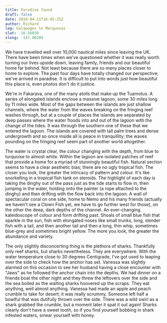 ```yaml
---
title: Paradise found
draft: false
date: 2018-04-11T16:45:25Z
author: Richard 
leg: Galapagos to Marquesas 
slat: -16.56830 
slong: -147.00209 
---
```

We have travelled well over 10,000 nautical miles since leaving the UK. There have been times when we've questioned whether it was really worth turning our lives upside down, leaving family, friends and our beautiful home far behind. Not least because there are so many places closer to home to explore.  The past four days have totally changed our perspective; we've arrived in paradise. It is difficult to put into words just how beautiful this place is, even photos don't do it justice.

We're in Fakarava, one of the many atolls that make up the Tuamotus. A series of elongated islands enclose a massive lagoon, some 30 miles long by 11 miles wide. Most of the gaps between the islands are just shallow channels, where the water from the waves breaking on the fringing reef washes through, but at a couple of places the islands are separated by deep passes where the water floods into and out of the lagoon with the change of the tides. It was through the southern one of these that we entered the lagoon. The islands are covered with tall palm trees and dense undergrowth and so once inside all is peace in tranquillity; the waves pounding on the fringing reef seem part of another world altogether.

The water is crystal clear, the colour changing with the depth, from blue to turquoise to almost white. Within the lagoon are isolated patches of reef that provide a home for a myriad of stunningly beautiful fish. Natural section seems to have a clear aesthetic bias; there are no ugly tropical fish. The closer you look, the greater the intricacy of pattern and colour. It's like snorkelling in a tropical fish tank on steroids.  The highlight of each day is taking the dinghy out of the pass just as the tide starts to flow in, then jumping in the water, holding onto the painter (a rope attached to the dinghy) and then drifting with the flow back into the lagoon. A wall of spectacular coral on one side, home to Nemo and his many friends (actually we haven't see a Clown Fish yet, we have to go further west for those), on the other the deep, dark depths of the channel. An ever-changing kaleidoscope of colour and form drifting past. Shoals of small blue fish that sparkle in the sun, fish with elongated noses like small trunks, long, slender fish with a tail, and then another tail and then a long, thin whip, sometimes blue-grey and sometimes bright yellow. The more you look, the greater the abundance and variety.

The only slightly disconcerting thing is the plethora of sharks. Thankfully only reef sharks, but sharks nevertheless. They are everywhere. With the water temperature close to 30 degrees Centigrade, I've got used to leaping over the side to check how the anchor has set. Vanessa was slightly alarmed on this occasion to see her husband having a close encounter with "Jaws" as he followed the anchor chain into the depths. We had dinner on a friends boat the other night and they threw the leftovers over the side and the sea boiled as the waiting sharks hoovered up the scraps. They eat anything, well almost anything. Vanessa had made an apple and peach crumble to take for desert; it was really scrummy. Someone left half a bowlful that was dutifully thrown over the side. There was a wild swirl as a shark grabbed the crumble, but a moment later it spat it out again! Sharks clearly don't have a sweet tooth, so if you find yourself bobbing in shark infested waters, smear yourself with honey.

